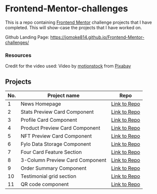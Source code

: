 # Frontend-Mentor-challenges
This is a repo containing [Frontend Mentor](https://www.frontendmentor.io/challenges) challenge projects that I have completed.
This will show-case the projects that I have worked on.

Github Landing Page: https://jomoke814.github.io/Frontend-Mentor-challenges/

### Resources
Credit for the video used: Video by <a href="https://pixabay.com/users/motionstock-13298494/?utm_source=link-attribution&amp;utm_medium=referral&amp;utm_campaign=video&amp;utm_content=27669">motionstock</a> from <a href="https://pixabay.com//?utm_source=link-attribution&amp;utm_medium=referral&amp;utm_campaign=video&amp;utm_content=27669">Pixabay</a>

## Projects
| No. | Project name | Repo |
| --- | --- | --- |
| 1   | News Homepage | [Link to Repo](https://github.com/jomoke814/news-homepage)|
| 2   | Stats Preview Card Component | [Link to Repo](https://github.com/jomoke814/stats-preview-card)|
| 3   | Profile Card Component| [Link to Repo](https://github.com/jomoke814/profile-card)|
| 4   | Product Preview Card Component | [Link to Repo](https://github.com/jomoke814/Product-preview-card-component/)|
| 5   | NFT Preview Card Component | [Link to Repo](https://github.com/jomoke814/NFT-preview-card-component)|
| 6   | Fylo Data Storage Component | [Link to Repo](https://github.com/jomoke814/fylo-storage)|
| 7   | Four Card Feature Section | [Link to Repo](https://github.com/jomoke814/four-card-feature)|
| 8   | 3-Column Preview Card Component| [Link to Repo](https://github.com/jomoke814/column-preview-card)|
| 9   | Order Summary Component | [Link to Repo](https://github.com/jomoke814/order-summary-component)|
| 10   | Testimonial grid section | [Link to Repo](https://github.com/jomoke814/Testimonials-grid-section)|
| 11   | QR code component | [Link to Repo](https://github.com/jomoke814/QR-code-component)|